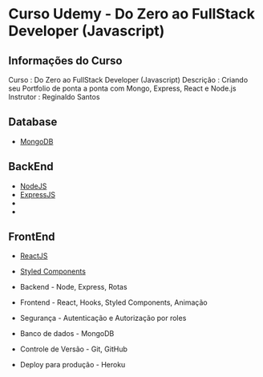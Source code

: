 # Curso Udemy - Do Zero ao FullStack Developer (Javascript)

## **Informações do Curso**
Curso     : Do Zero ao FullStack Developer (Javascript)
Descrição : Criando seu Portfolio de ponta a ponta com Mongo, Express, React e Node.js
Instrutor : Reginaldo Santos

## Database
* [MongoDB]()

## BackEnd

* [NodeJS]()
* [ExpressJS]()
* []()
* []()

## FrontEnd

* [ReactJS]()
* [Styled Components]()

* Backend - Node, Express, Rotas
* Frontend - React, Hooks, Styled Components, Animação
* Segurança - Autenticação e Autorização por roles
* Banco de dados - MongoDB
* Controle de Versão - Git, GitHub
* Deploy para produção - Heroku
